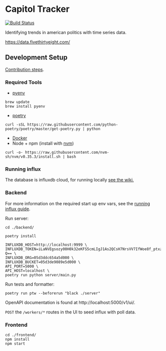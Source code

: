 # Capitol Tracker

[![Build Status](https://travis-ci.com/timothyholmes/capitol-tracker.svg?branch=master)](https://travis-ci.com/timothyholmes/capitol-tracker)

Identifying trends in american politics with time series data.

https://data.fivethirtyeight.com/

## Development Setup

[Contribution steps](https://github.com/timothyholmes/capitol-tracker/wiki/Contribution-Model).

### Required Tools

- [pyenv](https://github.com/pyenv/pyenv)
```
brew update
brew install pyenv
```
- [poetry](https://python-poetry.org/)
```
curl -sSL https://raw.githubusercontent.com/python-poetry/poetry/master/get-poetry.py | python
```
- [Docker](https://www.docker.com/)
- Node + npm (install with [nvm](https://github.com/nvm-sh/nvm))
```
curl -o- https://raw.githubusercontent.com/nvm-sh/nvm/v0.35.3/install.sh | bash
```

### Running influx

The database is influxdb cloud, for running locally [see the wiki.](https://github.com/timothyholmes/capitol-tracker/wiki/Running-Influx-Cloud)

### Backend

For more information on the required start up env vars, see the [running influx guide]((https://github.com/timothyholmes/capitol-tracker/wiki/Running-Influx-Cloud)).

Run server:
```
cd ./backend/

poetry install

INFLUXDB_HOST=http://localhost:9999 \
INFLUXDB_TOKEN=iLaNVEgsozy00H0k32eKFS5cmLIgJ1As2QCsH7NrsVV7IfWoe8f_ptxzeXyHAJ7jefusivlyGLnnhhYXvCJy-Q== \
INFLUXDB_ORG=05d3ddc654a5d000 \
INFLUXDB_BUCKET=05d3de9089e5d000 \
API_PORT=5000 \
API_HOST=localhost \
poetry run python server/main.py
```

Run tests and formatter:
```
poetry run ptw --beforerun "black ./server"
```

OpenAPI documentation is found at http://localhost:5000/v1/ui/.

`POST` the `/workers/*` routes in the UI to seed influx with poll data.

### Frontend
```
cd ./frontend/
npm install
npm start
```
